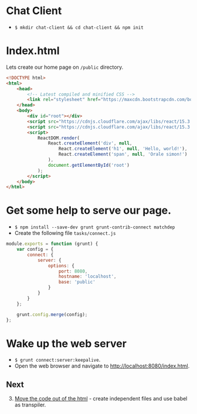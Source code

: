 # Chat Client
- `$ mkdir chat-client && cd chat-client && npm init`

# Index.html
Lets create our home page on `/public` directory.

```html
<!DOCTYPE html>
<html>
    <head>
        <!-- Latest compiled and minified CSS -->
        <link rel="stylesheet" href="https://maxcdn.bootstrapcdn.com/bootstrap/latest/css/bootstrap.min.css">
    </head>
    <body>
        <div id="root"></div>
        <script src="https://cdnjs.cloudflare.com/ajax/libs/react/15.3.1/react.js"> </script>
        <script src="https://cdnjs.cloudflare.com/ajax/libs/react/15.3.1/react-dom.js"> </script>
        <script>
            ReactDOM.render(
                React.createElement('div', null,
                    React.createElement('h1', null, 'Hello, world!'),
                    React.createElement('span', null, 'Orale simon!')
                ),
                document.getElementById('root')
            );
        </script>
    </body>
</html>
```

# Get some help to serve our page.
- `$ npm install --save-dev grunt grunt-contrib-connect matchdep`
- Create the following file `tasks/connect.js`

```js
module.exports = function (grunt) {
    var config = {
        connect: {
            server: {
                options: {
                    port: 8080,
                    hostname: 'localhost',
                    base: 'public'
                }
            }
        }
    };

    grunt.config.merge(config);
};
```

# Wake up the web server
- `$ grunt connect:server:keepalive`.
- Open the web browser and navigate to [http://localhost:8080/index.html](http://localhost:8080/index.html).

## Next
3. [Move the code out of the html](ch-03.md) - create independent files and use babel as transpiler.